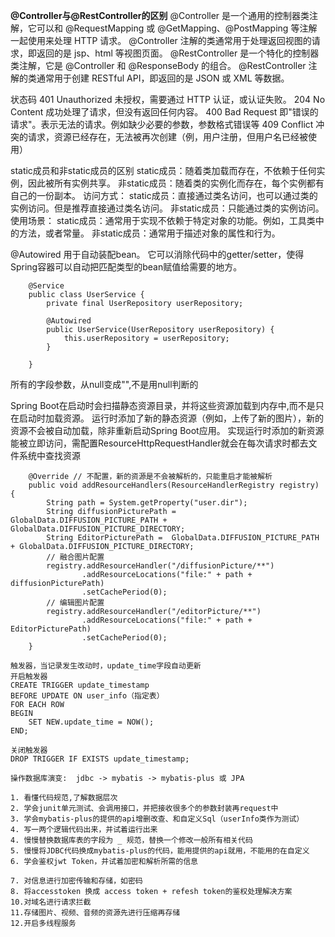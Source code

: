 **@Controller与@RestController的区别**
    @Controller 是一个通用的控制器类注解，它可以和 @RequestMapping 或 @GetMapping、@PostMapping 等注解一起使用来处理 HTTP 请求。
    @Controller 注解的类通常用于处理返回视图的请求，即返回的是 jsp、html 等视图页面。
    @RestController 是一个特化的控制器类注解，它是 @Controller 和 @ResponseBody 的组合。
    @RestController 注解的类通常用于创建 RESTful API，即返回的是 JSON 或 XML 等数据。

状态码
    401 Unauthorized
    未授权，需要通过 HTTP 认证，或认证失败。
    204 No Content
    成功处理了请求，但没有返回任何内容。
    400 Bad Request
    即"错误的请求"。表示无法的请求。例如缺少必要的参数，参数格式错误等
    409 Conflict
    冲突的请求，资源已经存在，无法被再次创建（例，用户注册，但用户名已经被使用）

static成员和非static成员的区别
    static成员：随着类加载而存在，不依赖于任何实例，因此被所有实例共享。
    非static成员：随着类的实例化而存在，每个实例都有自己的一份副本。
    访问方式：
    static成员：直接通过类名访问，也可以通过类的实例访问。但是推荐直接通过类名访问。
    非static成员：只能通过类的实例访问。
    使用场景：
    static成员：通常用于实现不依赖于特定对象的功能。例如，工具类中的方法，或者常量。
    非static成员：通常用于描述对象的属性和行为。

@Autowired
    用于自动装配bean。
    它可以消除代码中的getter/setter，使得Spring容器可以自动把匹配类型的bean赋值给需要的地方。
```
    @Service
    public class UserService {
        private final UserRepository userRepository;
        
        @Autowired
        public UserService(UserRepository userRepository) {
            this.userRepository = userRepository;
        }
    
    }
```

所有的字段参数，从null变成"",不是用null判断的

Spring Boot在启动时会扫描静态资源目录，并将这些资源加载到内存中,而不是只在启动时加载资源。
运行时添加了新的静态资源（例如，上传了新的图片），新的资源不会被自动加载，除非重新启动Spring Boot应用。
实现运行时添加的新资源能被立即访问，需配置ResourceHttpRequestHandler就会在每次请求时都去文件系统中查找资源
```
    @Override // 不配置，新的资源是不会被解析的，只能重启才能被解析
    public void addResourceHandlers(ResourceHandlerRegistry registry) {
        String path = System.getProperty("user.dir");
        String diffusionPicturePath =  GlobalData.DIFFUSION_PICTURE_PATH + GlobalData.DIFFUSION_PICTURE_DIRECTORY;
        String EditorPicturePath =  GlobalData.DIFFUSION_PICTURE_PATH + GlobalData.DIFFUSION_PICTURE_DIRECTORY;
        // 融合图片配置
        registry.addResourceHandler("/diffusionPicture/**")
                .addResourceLocations("file:" + path + diffusionPicturePath)
                .setCachePeriod(0);
        // 编辑图片配置
        registry.addResourceHandler("/editorPicture/**")
                .addResourceLocations("file:" + path + EditorPicturePath)
                .setCachePeriod(0);
    }
```

```
触发器，当记录发生改动时，update_time字段自动更新
开启触发器
CREATE TRIGGER update_timestamp
BEFORE UPDATE ON user_info（指定表）
FOR EACH ROW
BEGIN
    SET NEW.update_time = NOW();
END;

关闭触发器
DROP TRIGGER IF EXISTS update_timestamp;
```

```
操作数据库演变:  jdbc -> mybatis -> mybatis-plus 或 JPA
```


```azure
1. 看懂代码规范,了解数据层次
2. 学会junit单元测试、会调用接口，并把接收很多个的参数封装再request中
3. 学会mybatis-plus的提供的api增删改查、和自定义Sql（userInfo类作为测试）
4. 写一两个逻辑代码出来，并试着运行出来
4. 慢慢替换数据库表的字段为 _ 规范，替换一个修改一般所有相关代码
5. 慢慢将JDBC代码换成mybatis-plus的代码，能用提供的api就用，不能用的在自定义
6. 学会鉴权jwt Token，并试着加密和解析所需的信息

7. 对信息进行加密传输和存储，如密码
8. 将accesstoken 换成 access token + refesh token的鉴权处理解决方案
10.对域名进行请求拦截
11.存储图片、视频、音频的资源先进行压缩再存储
12.开启多线程服务
```